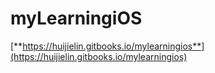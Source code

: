 # myLearningiOS

[**https://huijielin.gitbooks.io/mylearningios**](https://huijielin.gitbooks.io/mylearningios)



